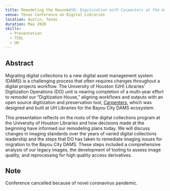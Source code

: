 ```yaml
---
title: Remodeling the House&#58; Digitization with Carpenters at the University of Houston Libraries
venue: Texas Conference on Digital Libraries
location: Austin, Texas
duration: May 2020
skills:
  - Presentation
  - TCDL
  - UH
---
```


Abstract
-------

Migrating digital collections to a new digital asset management system (DAMS) is a challenging process that often requires changes throughout a digital projects workflow. The University of Houston (UH) Libraries’ Digitization Operations (DO) unit is nearing completion of a multi-year effort to remodel our “Digitization House,” aligning workflows and outputs with an open source digitization and preservation tool, [Carpenters](https://github.com/uhlibraries-digital/carpenters), which was designed and built at UH Libraries for the Bayou City DAMS ecosystem.

This presentation reflects on the roots of the digital collections program at the University of Houston Libraries and how decisions made at the beginning have informed our remodeling plans today. We will discuss changes in imaging standards over the years of varied digital collections leadership and the steps that DO has taken to remediate imaging issues for migration to the Bayou City DAMS. These steps included a comprehensive analysis of our legacy images, the development of tooling to assess image quality, and reprocessing for high quality access derivatives.


Note
----------

Conference cancelled because of novel coronavirus pandemic.
